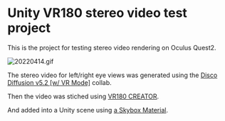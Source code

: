 # Unity VR180 stereo video test project

This is the project for testing stereo video rendering on Oculus Quest2.

![20220414.gif](Media/20220414.gif)

The stereo video for left/right eye views was generated using the [Disco Diffusion v5.2 \[w/ VR Mode\]](https://colab.research.google.com/github/alembics/disco-diffusion/blob/main/Disco_Diffusion.ipynb) collab.

Then the video was stiched using [VR180 CREATOR](https://www.patrickgrunwald.de/vr180-creator-download).

And added into a Unity scene using [a Skybox Material](https://docs.unity3d.com/Manual/VideoPanoramic.html).
